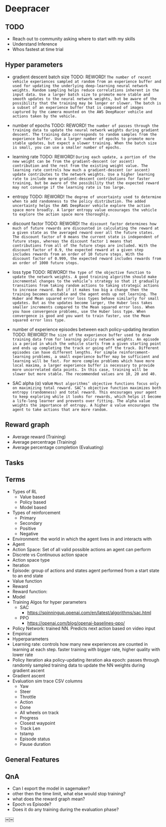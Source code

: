 # Deepracer

## TODO
* Reach out to community asking where to start with my skills
* Understand Inference
* Whos fastest at time trial

## Hyper parameters

* gradient descent batch size
TODO: REWORD!
`The number of recent vehicle experiences sampled at random from an experience buffer and used for updating the underlying deep-learning neural network weights. Random sampling helps reduce correlations inherent in the input data. Use a larger batch size to promote more stable and smooth updates to the neural network weights, but be aware of the possibility that the training may be longer or slower. The batch is a subset of an experience buffer that is composed of images captured by the camera mounted on the AWS DeepRacer vehicle and actions taken by the vehicle.`

* number of epochs
TODO: REWORD!
`The number of passes through the training data to update the neural network weights during gradient descent. The training data corresponds to random samples from the experience buffer. Use a larger number of epochs to promote more stable updates, but expect a slower training. When the batch size is small, you can use a smaller number of epochs.`

* learning rate
TODO: REWORD!
`During each update, a portion of the new weight can be from the gradient-descent (or ascent) contribution and the rest from the existing weight value. The learning rate controls how much a gradient-descent (or ascent) update contributes to the network weights. Use a higher learning rate to include more gradient-descent contributions for faster training, but be aware of the possibility that the expected reward may not converge if the learning rate is too large.`

* entropy
TODO: REWORD!
`The degree of uncertainty used to determine when to add randomness to the policy distribution. The added uncertainty helps the AWS DeepRacer vehicle explore the action space more broadly. A larger entropy value encourages the vehicle to explore the action space more thoroughly.`

* discount factor
TODO: REWORD!
`The discount factor determines how much of future rewards are discounted in calculating the reward at a given state as the averaged reward over all the future states. The discount factor of 0 means the current state is independent of future steps, whereas the discount factor 1 means that contributions from all of the future steps are included. With the discount factor of 0.9, the expected reward at a given step includes rewards from an order of 10 future steps. With the discount factor of 0.999, the expected reward includes rewards from an order of 1000 future steps.`

* loss type
TODO: REWORD!
`The type of the objective function to update the network weights. A good training algorithm should make incremental changes to the vehicle’s strategy so that it gradually transitions from taking random actions to taking strategic actions to increase reward. But if it makes too big a change then the training becomes unstable and the agent ends up not learning. The Huber and Mean squared error loss types behave similarly for small updates. But as the updates become larger, the Huber loss takes smaller increments compared to the Mean squared error loss. When you have convergence problems, use the Huber loss type. When convergence is good and you want to train faster, use the Mean squared error loss type.`

* number of experience episodes between each policy-updating iteration
TODO: REWORD!
`The size of the experience buffer used to draw training data from for learning policy network weights. An episode is a period in which the vehicle starts from a given starting point and ends up completing the track or going off the track. Different episodes can have different lengths. For simple reinforcement-learning problems, a small experience buffer may be sufficient and learning will be fast. For more complex problems which have more local maxima, a larger experience buffer is necessary to provide more uncorrelated data points. In this case, training will be slower but more stable. The recommended values are 10, 20 and 40.`

* SAC alpha (α) value
`Most algorithms’ objective functions focus only on maximizing total reward. SAC’s objective function maximizes both entropy (randomness) and total reward. This encourages your agent to keep exploring while it looks for rewards, which helps it become a life-long learner and prevents over fitting. The alpha value weights the importance of entropy. A higher α value encourages the agent to take actions that are more random.`


## Reward graph
* Average reward (Training)
* Average percentrage (Training)
* Average percentage completion (Evaluating)


## Tasks

## Terms
* Types of RL
    * Value based
    * Policy based
    * Model based
* Types of reinforcement
    * Primary
    * Secondary
    * Positive
    * Negative
* Environment: the world in which the agent lives in and interacts with
* Agent
* Action Space: Set of all valid possible actions an agent can perform
* Discrete vs Continuous action space
* Action space type
* Iteration
* Episode: group of actions and states agent performed from a start state to an end state
* Value function
* Reward
* Reward function: 
* Model
* Training Algos for hyper parameters
    * SAC
        * https://spinningup.openai.com/en/latest/algorithms/sac.html
    * PPO
        * https://openai.com/blog/openai-baselines-ppo/
* Policy Network: trained NN. Predicts next action based on video input
* Empirical
* Hyperparameters
* Learning rate: controls how many new experiences are counted in learning at each step. faster training with bigger rate, higher quality with lower rate
* Policy Iteration aka policy-updating iteration aka epoch: passes through randomly sampled training data to update the NN weights during gradient ascent
* Gradient ascent
* Evaluation sim trace CSV columns
    * Yaw
    * Steer
    * Throttle
    * Action
    * Done
    * All wheels on track
    * Progress
    * Closest waypoint
    * Track Len
    * tstamp
    * Episode status
    * Pause duration


## General Features


## QnA
* Can I export the model in sagemaker?
* other then the time limit, what else would stop training?
* what does the reward graph mean?
* Epoch vs Episode?
* Does it do any training during the evaluation phase?


￼￼
